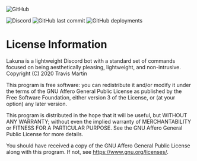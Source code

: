 ![GitHub](https://img.shields.io/github/license/T3Lakuna/Lakuna-Discord-Bot?label=License)

![Discord](https://img.shields.io/discord/497293987586113546?label=Discord)
![GitHub last commit](https://img.shields.io/github/last-commit/T3Lakuna/Lakuna-Discord-Bot?label=Last%20commit)
![GitHub deployments](https://img.shields.io/github/deployments/T3Lakuna/Lakuna-Discord-Bot/lakuna?label=Deployment)

# License Information
Lakuna is a lightweight Discord bot with a standard set of commands focused on being aesthetically pleasing, lightweight, and non-intrusive. Copyright (C) 2020 Travis Martin

This program is free software: you can redistribute it and/or modify
it under the terms of the GNU Affero General Public License as published
by the Free Software Foundation, either version 3 of the License, or
(at your option) any later version.

This program is distributed in the hope that it will be useful,
but WITHOUT ANY WARRANTY; without even the implied warranty of
MERCHANTABILITY or FITNESS FOR A PARTICULAR PURPOSE.  See the
GNU Affero General Public License for more details.

You should have received a copy of the GNU Affero General Public License
along with this program.  If not, see <https://www.gnu.org/licenses/>.
